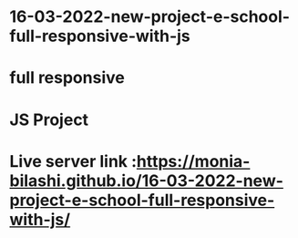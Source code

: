 ﻿# 16-03-2022-new-project-e-school-full-responsive-with-js
# full responsive
# JS Project
# Live server link :https://monia-bilashi.github.io/16-03-2022-new-project-e-school-full-responsive-with-js/
